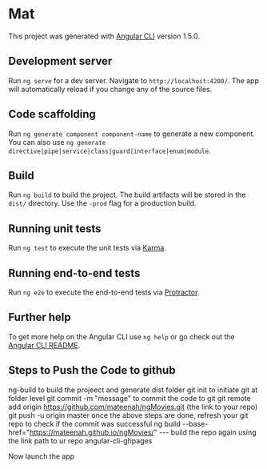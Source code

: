 # Mat

This project was generated with [Angular CLI](https://github.com/angular/angular-cli) version 1.5.0.

## Development server

Run `ng serve` for a dev server. Navigate to `http://localhost:4200/`. The app will automatically reload if you change any of the source files.

## Code scaffolding

Run `ng generate component component-name` to generate a new component. You can also use `ng generate directive|pipe|service|class|guard|interface|enum|module`.

## Build

Run `ng build` to build the project. The build artifacts will be stored in the `dist/` directory. Use the `-prod` flag for a production build.

## Running unit tests

Run `ng test` to execute the unit tests via [Karma](https://karma-runner.github.io).

## Running end-to-end tests

Run `ng e2e` to execute the end-to-end tests via [Protractor](http://www.protractortest.org/).

## Further help

To get more help on the Angular CLI use `ng help` or go check out the [Angular CLI README](https://github.com/angular/angular-cli/blob/master/README.md).

## Steps to Push the Code to github
ng-build to build the projeect and generate dist folder
git init to initiate git at folder level
git commit -m "message" to commit the code to git
git remote add origin https://github.com/mateenah/ngMovies.git (the link to your repo)
git push -u origin master
once the above steps are done, refresh your git repo to check if the commit was successful
ng build --base-href="https://mateenah.github.io/ngMovies/" --- build the repo again using the link path to ur repo
angular-cli-ghpages

Now launch the app
